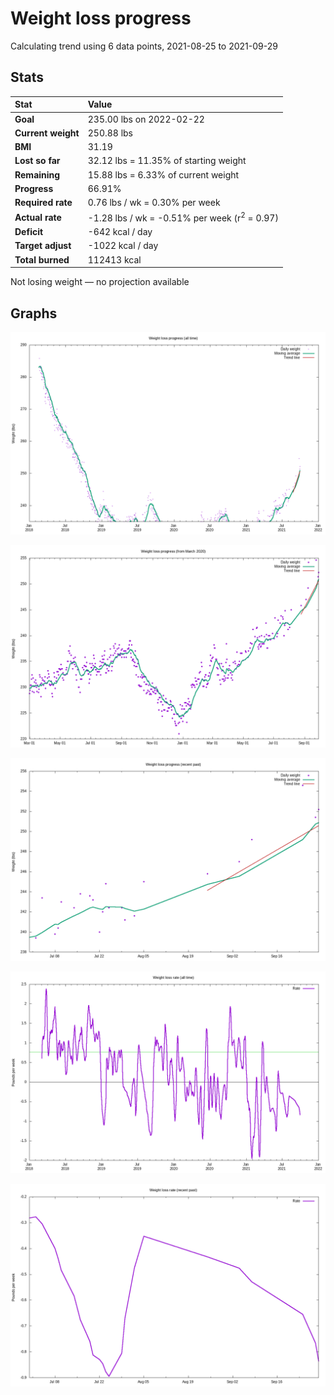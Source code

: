 # Weight loss progress

Calculating trend using 6 data points, 2021-08-25 to 2021-09-29

## Stats

Stat|Value
:-|:-
**Goal**|235.00 lbs on 2022-02-22
**Current weight**|250.88 lbs
**BMI**|31.19
**Lost so far**|32.12 lbs = 11.35% of starting weight
**Remaining**|15.88 lbs =  6.33% of current  weight
**Progress**|66.91%
**Required rate**|0.76 lbs / wk = 0.30% per week
**Actual rate**|-1.28 lbs / wk = -0.51% per week  (r<sup>2</sup> = 0.97)
**Deficit**|-642 kcal / day
**Target adjust**|-1022 kcal / day
**Total burned**|112413 kcal

Not losing weight &mdash; no projection available

## Graphs

![](weight-graph-alltime.png)

![](weight-graph-covid.png)

![](weight-graph-recent.png)

![](rate-graph-alltime.png)

![](rate-graph-recent.png)
